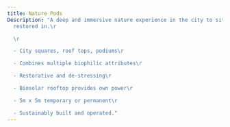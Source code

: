```yaml
---
title: Nature Pods
Description: "A deep and immersive nature experience in the city to sit and be
  restored in.\r

  \r

  - City squares, roof tops, podiums\r

  - Combines multiple biophilic attributes\r

  - Restorative and de-stressing\r

  - Biosolar rooftop provides own power\r

  - 5m x 5m temporary or permanent\r

  - Sustainably built and operated."
---
```

